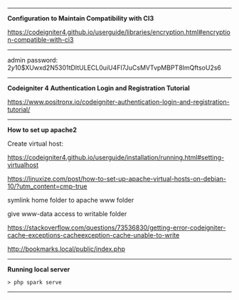 





---

**Configuration to Maintain Compatibility with CI3**

https://codeigniter4.github.io/userguide/libraries/encryption.html#encryption-compatible-with-ci3

---

admin password: $2y$10$XUwxd2N5301tDItULECL0uiU4FI7JuCsMVTvpMBPT8ImQftsoU2s6

---

**Codeigniter 4 Authentication Login and Registration Tutorial**

https://www.positronx.io/codeigniter-authentication-login-and-registration-tutorial/

---

**How to set up apache2**

Create virtual host:

https://codeigniter4.github.io/userguide/installation/running.html#setting-virtualhost

https://linuxize.com/post/how-to-set-up-apache-virtual-hosts-on-debian-10/?utm_content=cmp-true

symlink home folder to apache www folder

give www-data access to writable folder

https://stackoverflow.com/questions/73536830/getting-error-codeigniter-cache-exceptions-cacheexception-cache-unable-to-write

http://bookmarks.local/public/index.php

---

**Running local server**

```
> php spark serve
```

---